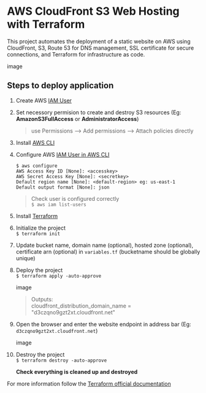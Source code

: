 # AWS CloudFront S3 Web Hosting with Terraform

This project automates the deployment of a static website on AWS using CloudFront, S3, Route 53 for DNS management, SSL certificate for secure connections, and Terraform for infrastructure as code.

image

## Steps to deploy application
1. Create AWS [IAM User](https://docs.aws.amazon.com/IAM/latest/UserGuide/id_users_create.html#id_users_create_console)

2. Set necessory permision to create and destroy S3 resources (Eg: **AmazonS3FullAccess** or **AdministratorAccess**)<br>
    > use Permissions --> Add permissions --> Attach policies directly

3. Install [AWS CLI](https://docs.aws.amazon.com/cli/latest/userguide/getting-started-install.html)

4. Configure AWS [IAM User in AWS CLI](https://docs.aws.amazon.com/cli/latest/reference/configure/)<br>
    ```
    $ aws configure
    AWS Access Key ID [None]: <accesskey>
    AWS Secret Access Key [None]: <secretkey>
    Default region name [None]: <default-region> eg: us-east-1
    Default output format [None]: json
    ```
    > Check user is configured correctly<br>`$ aws iam list-users`

5. Install [Terraform](https://developer.hashicorp.com/terraform/tutorials/aws-get-started/install-cli)

6. Initialize the project <br>
    `$ terraform init`

7. Update bucket name, domain name (optional), hosted zone (optional), certificate arn (optional)  in `variables.tf` (bucketname should be globally unique)

8. Deploy the project<br>
    `$ terraform apply -auto-approve`<br>
    
    image

    > Outputs:<br>
    cloudfront_distribution_domain_name = "d3czqno9gzt2xt.cloudfront.net"

9. Open the browser and enter the website endpoint in address bar (Eg: `d3czqno9gzt2xt.cloudfront.net`)

    image

10. Destroy the project<br>
    `$ terraform destroy -auto-approve`

    **Check everything is cleaned up and destroyed**

For more information follow the [Terraform official documentation](https://registry.terraform.io/providers/hashicorp/aws/latest/docs)
